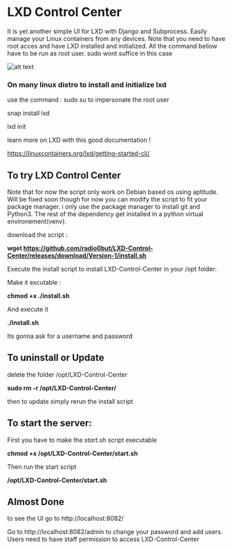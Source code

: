 # LXD Control Center

It is yet another simple UI for LXD with Django and Subprocess.
Easily manage your Linux containers from any devices. Note that you need to have root acces and have LXD installed and initialized. All the command bellow have to be run as root user. sudo wont suffice in this case



![alt text](https://imgur.com/7zcIV74.png "Screenshot By the way lydianna is the hostame of the computer it was runnin on.")

### On many linux distro to install and initialize lxd

use the command : _sudo su_ to impersonate the root user

snap install lxd

lxd init

learn more on LXD with this good documentation !

https://linuxcontainers.org/lxd/getting-started-cli/

## To try LXD Control Center 

Note that for now the script only work on Debian based os using aptitude. Will be fixed soon though for now you can modify the script to fit your package manager. i only use the package manager to install git and Python3. The rest of the dependency get installed in a python virtual environement(venv). 

download the script :

__wget https://github.com/radio0but/LXD-Control-Center/releases/download/Version-1/install.sh__


Execute the install script to install LXD-Control-Center in your /opt folder:

Make it excutable :

__chmod +x ./install.sh__

And execute it

__./install.sh__

Its gonna ask for a username and password

## To uninstall or Update

delete the folder /opt/LXD-Control-Center

__sudo rm -r  /opt/LXD-Control-Center/__

then to update simply rerun the install script

## To start the server:

First you have to make the *start.sh* script executable

**chmod +x /opt/LXD-Control-Center/start.sh**

Then run the start script

__/opt/LXD-Control-Center/start.sh__ 

## Almost Done

to see the UI go to http://localhost:8082/

Go to http://localhost:8082/admin to change your password and add users. Users need to have staff permission to access LXD-Control-Center


